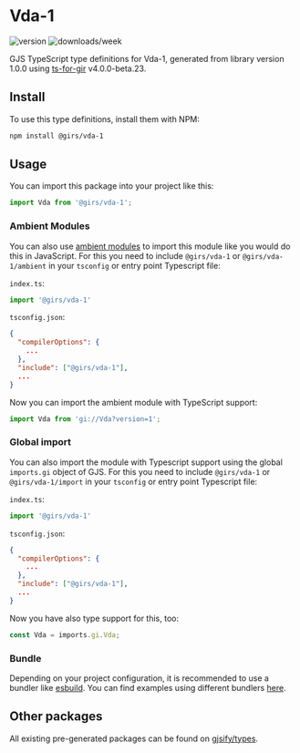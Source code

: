 
# Vda-1

![version](https://img.shields.io/npm/v/@girs/vda-1)
![downloads/week](https://img.shields.io/npm/dw/@girs/vda-1)


GJS TypeScript type definitions for Vda-1, generated from library version 1.0.0 using [ts-for-gir](https://github.com/gjsify/ts-for-gir) v4.0.0-beta.23.


## Install

To use this type definitions, install them with NPM:
```bash
npm install @girs/vda-1
```

## Usage

You can import this package into your project like this:
```ts
import Vda from '@girs/vda-1';
```

### Ambient Modules

You can also use [ambient modules](https://github.com/gjsify/ts-for-gir/tree/main/packages/cli#ambient-modules) to import this module like you would do this in JavaScript.
For this you need to include `@girs/vda-1` or `@girs/vda-1/ambient` in your `tsconfig` or entry point Typescript file:

`index.ts`:
```ts
import '@girs/vda-1'
```

`tsconfig.json`:
```json
{
  "compilerOptions": {
    ...
  },
  "include": ["@girs/vda-1"],
  ...
}
```

Now you can import the ambient module with TypeScript support: 

```ts
import Vda from 'gi://Vda?version=1';
```

### Global import

You can also import the module with Typescript support using the global `imports.gi` object of GJS.
For this you need to include `@girs/vda-1` or `@girs/vda-1/import` in your `tsconfig` or entry point Typescript file:

`index.ts`:
```ts
import '@girs/vda-1'
```

`tsconfig.json`:
```json
{
  "compilerOptions": {
    ...
  },
  "include": ["@girs/vda-1"],
  ...
}
```

Now you have also type support for this, too:

```ts
const Vda = imports.gi.Vda;
```

### Bundle

Depending on your project configuration, it is recommended to use a bundler like [esbuild](https://esbuild.github.io/). You can find examples using different bundlers [here](https://github.com/gjsify/ts-for-gir/tree/main/examples).

## Other packages

All existing pre-generated packages can be found on [gjsify/types](https://github.com/gjsify/types).

